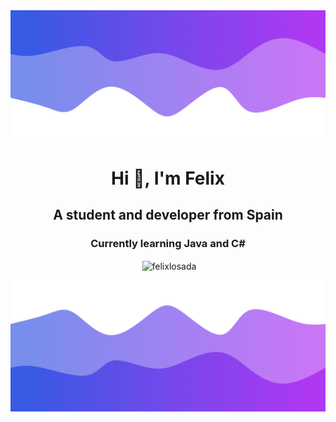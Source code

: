 <img src="/header.png"/>
<h1 align="center">Hi 👋, I'm Felix</h1>
<h2 align="center">A student and developer from Spain</h2>

<h3 align="center">Currently learning Java and C#</h3>

<p align="center">&nbsp;<img align="center" src="https://github-readme-stats.vercel.app/api?username=felixlosada&show_icons=true&locale=es&theme=tokyonight" alt="felixlosada" /></p>
<img src="/footer.png"/>

